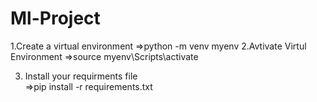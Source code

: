 # Ml-Project

1.Create a virtual environment
    =>python -m venv myenv
2.Avtivate Virtul Environment
    =>source myenv\Scripts\activate

3. Install your requirments file    
    =>pip install -r requirements.txt